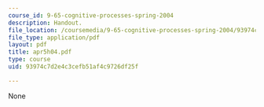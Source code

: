 ```yaml
---
course_id: 9-65-cognitive-processes-spring-2004
description: Handout.
file_location: /coursemedia/9-65-cognitive-processes-spring-2004/93974c7d2e4c3cefb51af4c9726df25f_apr5h04.pdf
file_type: application/pdf
layout: pdf
title: apr5h04.pdf
type: course
uid: 93974c7d2e4c3cefb51af4c9726df25f

---
```

None